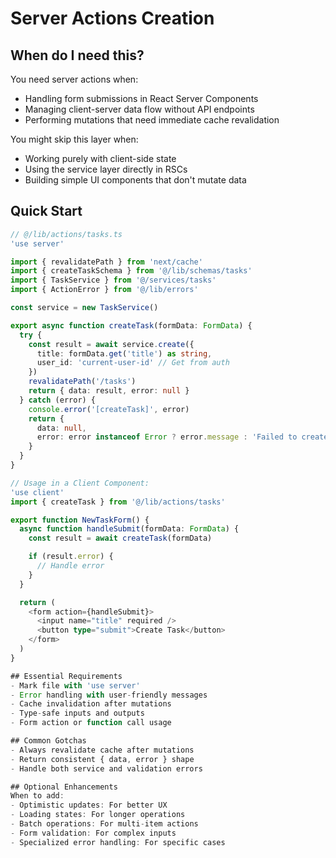 # Server Actions Creation

## When do I need this?

You need server actions when:

- Handling form submissions in React Server Components
- Managing client-server data flow without API endpoints
- Performing mutations that need immediate cache revalidation

You might skip this layer when:

- Working purely with client-side state
- Using the service layer directly in RSCs
- Building simple UI components that don't mutate data

## Quick Start

```typescript
// @/lib/actions/tasks.ts
'use server'

import { revalidatePath } from 'next/cache'
import { createTaskSchema } from '@/lib/schemas/tasks'
import { TaskService } from '@/services/tasks'
import { ActionError } from '@/lib/errors'

const service = new TaskService()

export async function createTask(formData: FormData) {
  try {
    const result = await service.create({
      title: formData.get('title') as string,
      user_id: 'current-user-id' // Get from auth
    })
    revalidatePath('/tasks')
    return { data: result, error: null }
  } catch (error) {
    console.error('[createTask]', error)
    return {
      data: null,
      error: error instanceof Error ? error.message : 'Failed to create task'
    }
  }
}

// Usage in a Client Component:
'use client'
import { createTask } from '@/lib/actions/tasks'

export function NewTaskForm() {
  async function handleSubmit(formData: FormData) {
    const result = await createTask(formData)

    if (result.error) {
      // Handle error
    }
  }

  return (
    <form action={handleSubmit}>
      <input name="title" required />
      <button type="submit">Create Task</button>
    </form>
  )
}

## Essential Requirements
- Mark file with 'use server'
- Error handling with user-friendly messages
- Cache invalidation after mutations
- Type-safe inputs and outputs
- Form action or function call usage

## Common Gotchas
- Always revalidate cache after mutations
- Return consistent { data, error } shape
- Handle both service and validation errors

## Optional Enhancements
When to add:
- Optimistic updates: For better UX
- Loading states: For longer operations
- Batch operations: For multi-item actions
- Form validation: For complex inputs
- Specialized error handling: For specific cases
```
